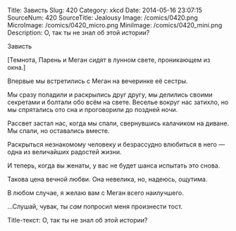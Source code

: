 Title: Зависть 
Slug: 420 
Category: xkcd 
Date: 2014-05-16 23:07:15 
SourceNum: 420 
SourceTitle: Jealousy 
Image: /comics/0420.png 
MicroImage: /comics/0420_micro.png 
MiniImage: /comics/0420_mini.png 
Description: О, так ты не знал об этой истории? 

Зависть

[Темнота, Парень и Меган сидят в лунном свете, проникающем из окна.]

Впервые мы встретились с Меган на вечеринке её сестры.

Мы сразу поладили и раскрылись друг другу, мы делились своими секретами и болтали обо всём на свете. Веселье вокруг нас затихло, но мы спрятались ото сна и проговорили до поздней ночи.

Рассвет застал нас, когда мы спали, свернувшись калачиком на диване. Мы спали, но оставались вместе.

Раскрыться незнакомому человеку и безрассудно влюбиться в него — одна из величайших радостей жизни.

И теперь, когда вы женаты, у вас не будет шанса испытать это снова.

Такова цена вечной любви. Она невелика, но, надеюсь, ощутима.

В любом случае, я желаю вам с Меган всего наилучшего.

…Слушай, чувак, ты _сам_ попросил меня произнести тост.

Title-текст: О, так ты не знал об этой истории?